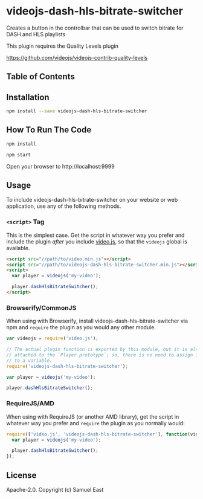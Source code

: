 # videojs-dash-hls-bitrate-switcher

Creates a button in the controlbar that can be used to switch bitrate for DASH and HLS playlists

This plugin requires the Quality Levels plugin

https://github.com/videojs/videojs-contrib-quality-levels

## Table of Contents

<!-- START doctoc -->
<!-- END doctoc -->
## Installation

```sh
npm install --save videojs-dash-hls-bitrate-switcher
```

## How To Run The Code

```sh
npm install
```

```sh
npm start
```

Open your browser to http://localhost:9999

## Usage

To include videojs-dash-hls-bitrate-switcher on your website or web application, use any of the following methods.

### `<script>` Tag

This is the simplest case. Get the script in whatever way you prefer and include the plugin _after_ you include [video.js][videojs], so that the `videojs` global is available.

```html
<script src="//path/to/video.min.js"></script>
<script src="//path/to/videojs-dash-hls-bitrate-switcher.min.js"></script>
<script>
  var player = videojs('my-video');

  player.dashHlsBitrateSwitcher();
</script>
```

### Browserify/CommonJS

When using with Browserify, install videojs-dash-hls-bitrate-switcher via npm and `require` the plugin as you would any other module.

```js
var videojs = require('video.js');

// The actual plugin function is exported by this module, but it is also
// attached to the `Player.prototype`; so, there is no need to assign it
// to a variable.
require('videojs-dash-hls-bitrate-switcher');

var player = videojs('my-video');

player.dashHlsBitrateSwitcher();
```

### RequireJS/AMD

When using with RequireJS (or another AMD library), get the script in whatever way you prefer and `require` the plugin as you normally would:

```js
require(['video.js', 'videojs-dash-hls-bitrate-switcher'], function(videojs) {
  var player = videojs('my-video');

  player.dashHlsBitrateSwitcher();
});
```

## License

Apache-2.0. Copyright (c) Samuel East


[videojs]: http://videojs.com/
